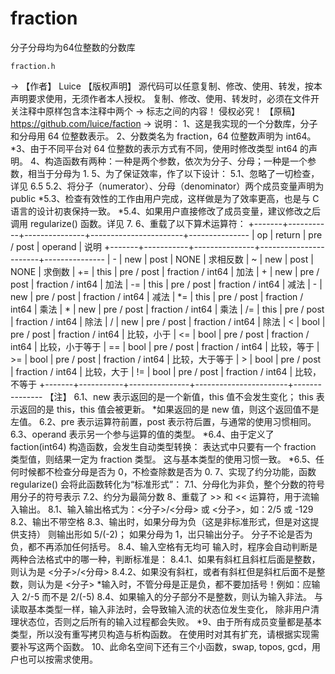 # fraction
分子分母均为64位整数的分数库

    fraction.h
->
    【作者】
        Luice
    【版权声明】
        源代码可以任意复制、修改、使用、转发，按本声明要求使用，无须作者本人授权。
        复制、修改、使用、转发时，必须在文件开关注释中原样包含本注释中两个 -> 标志之间的内容！
        侵权必究！
    【原稿】
        https://github.com/luice/faction
->
    说明：
        1、这是我实现的一个分数库，分子和分母用 64 位整数表示。
        2、分数类名为 fraction，64 位整数声明为 int64。
       *3、由于不同平台对 64 位整数的表示方式有不同，使用时修改类型 int64 的声明。
        4、构造函数有两种：一种是两个参数，依次为分子、分母；一种是一个参数，相当于分母为 1.
        5、为了保证效率，作了以下设计：
            5.1、忽略了一切检查，详见 6.5
            5.2、将分子（numerator）、分母（denominator）两个成员变量声明为 public
           *5.3、检查有效性的工作由用户完成，这样做是为了效率更高，也是与 C 语言的设计初衷保持一致。
           *5.4、如果用户直接修改了成员变量，建议修改之后调用 regularize() 函数。详见 7.
        6、重载了以下算术运算符：
        +-------+-----------+---------------+-----------------------+---------------
        |   op  |   return  |   pre / post  |   operand             |   说明
        +-------+-----------+---------------+-----------------------+---------------
        |   -   |   new     |   post        |   NONE                |   求相反数
        |   ~   |   new     |   post        |   NONE                |   求倒数
        |   +=  |   this    |   pre / post  |   fraction / int64    |   加法
        |   +   |   new     |   pre / post  |   fraction / int64    |   加法
        |   -=  |   this    |   pre / post  |   fraction / int64    |   减法
        |   -   |   new     |   pre / post  |   fraction / int64    |   减法
        |   *=  |   this    |   pre / post  |   fraction / int64    |   乘法
        |   *   |   new     |   pre / post  |   fraction / int64    |   乘法
        |   /=  |   this    |   pre / post  |   fraction / int64    |   除法
        |   /   |   new     |   pre / post  |   fraction / int64    |   除法
        |   <   |   bool    |   pre / post  |   fraction / int64    |   比较，小于
        |   <=  |   bool    |   pre / post  |   fraction / int64    |   比较，小于等于
        |   ==  |   bool    |   pre / post  |   fraction / int64    |   比较，等于
        |   >=  |   bool    |   pre / post  |   fraction / int64    |   比较，大于等于
        |   >   |   bool    |   pre / post  |   fraction / int64    |   比较，大于
        |   !=  |   bool    |   pre / post  |   fraction / int64    |   比较，不等于
        +-------+-----------+---------------+-----------------------+---------------
        【注】
            6.1、new 表示返回的是一个新值，this 值不会发生变化；
                this 表示返回的是 this，this 值会被更新。
               *如果返回的是 new 值，则这个返回值不是左值。
            6.2、pre 表示运算符前置，post 表示符后置，与通常的使用习惯相同。
            6.3、operand 表示另一个参与运算的值的类型。
           *6.4、由于定义了 faction(int64) 构造函数，会发生自动类型转换：
                表达式中只要有一个 fraction 类型值，则结果一定为 fraction 类型。
                这与基本类型的使用习惯一致。
           *6.5、任何时候都不检查分母是否为 0，不检查除数是否为 0.
        7、实现了约分功能，函数 regularize() 会将此函数转化为“标准形式”：
            7.1、分母化为非负，整个分数的符号用分子的符号表示
            7.2、约分为最简分数
        8、重载了 >> 和 << 运算符，用于流输入输出。
            8.1、输入输出格式为：<分子>/<分母> 或 <分子>，如：2/5 或 -129
            8.2、输出不带空格
            8.3、输出时，如果分母为负（这是非标准形式，但是对这提供支持）
                则输出形如 5/(-2)；
                如果分母为 1，岀只输出分子。
                分子不论是否为负，都不再添加任何括号。
            8.4、输入空格有无均可
                输入时，程序会自动判断是两种合法格式中的哪一种，判断标准是：
                    8.4.1、如果有斜杠且斜杠后面是整数，则认为是 <分子>/<分母>
                    8.4.2、如果没有斜杠，或者有斜杠但是斜杠后面不是整数，则认为是 <分子>
               *输入时，不管分母是正是负，都不要加括号！例如：应输入 2/-5 而不是 2/(-5)
            8.4、如果输入的分子部分不是整数，则认为输入非法。
                与读取基本类型一样，输入非法时，会导致输入流的状态位发生变化，
                除非用户清理状态位，否则之后所有的输入过程都会失败。
       *9、由于所有成员变量都是基本类型，所以没有重写拷贝构造与析构函数。
            在使用时对其有扩充，请根据实现需要补写这两个函数。
        10、此命名空间下还有三个小函数，swap, topos, gcd，用户也可以按需求使用。
